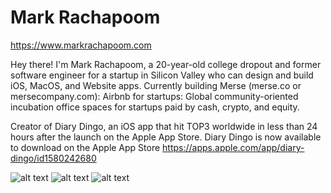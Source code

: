 # Mark Rachapoom

https://www.markrachapoom.com

Hey there! I'm Mark Rachapoom, a 20-year-old college dropout and former software engineer for a startup in Silicon Valley who can design and build iOS, MacOS, and Website apps. Currently building Merse (merse.co or mersecompany.com): Airbnb for startups: Global community-oriented incubation office spaces for startups paid by cash, crypto, and equity.

Creator of Diary Dingo, an iOS app that hit TOP3 worldwide in less than 24 hours after the launch on the Apple App Store.
Diary Dingo is now available to download on the Apple App Store
https://apps.apple.com/app/diary-dingo/id1580242680

![alt text](https://pbs.twimg.com/profile_banners/1466847815905136641/1676454587/1500x500)
![alt text](https://polywork-production.imgix.net/jcj97s3zhzk4363mx9oceuxm1fyr?ixlib=rails-4.2.0&w=4096&auto=format&dpr=1&q=75)
![alt text](https://pbs.twimg.com/media/E_51M0XUUBghc5y?format=jpg&name=4096x4096)
